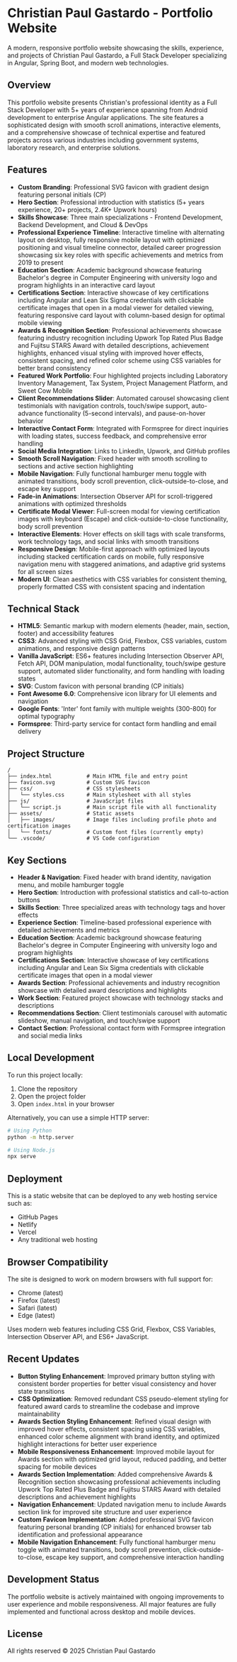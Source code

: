 # Christian Paul Gastardo - Portfolio Website

A modern, responsive portfolio website showcasing the skills, experience, and projects of Christian Paul Gastardo, a Full Stack Developer specializing in Angular, Spring Boot, and modern web technologies.

## Overview

This portfolio website presents Christian's professional identity as a Full Stack Developer with 5+ years of experience spanning from Android development to enterprise Angular applications. The site features a sophisticated design with smooth scroll animations, interactive elements, and a comprehensive showcase of technical expertise and featured projects across various industries including government systems, laboratory research, and enterprise solutions.

## Features

- **Custom Branding**: Professional SVG favicon with gradient design featuring personal initials (CP)
- **Hero Section**: Professional introduction with statistics (5+ years experience, 20+ projects, 2.4K+ Upwork hours)
- **Skills Showcase**: Three main specializations - Frontend Development, Backend Development, and Cloud & DevOps
- **Professional Experience Timeline**: Interactive timeline with alternating layout on desktop, fully responsive mobile layout with optimized positioning and visual timeline connector, detailed career progression showcasing six key roles with specific achievements and metrics from 2019 to present
- **Education Section**: Academic background showcase featuring Bachelor's degree in Computer Engineering with university logo and program highlights in an interactive card layout
- **Certifications Section**: Interactive showcase of key certifications including Angular and Lean Six Sigma credentials with clickable certificate images that open in a modal viewer for detailed viewing, featuring responsive card layout with column-based design for optimal mobile viewing
- **Awards & Recognition Section**: Professional achievements showcase featuring industry recognition including Upwork Top Rated Plus Badge and Fujitsu STARS Award with detailed descriptions, achievement highlights, enhanced visual styling with improved hover effects, consistent spacing, and refined color scheme using CSS variables for better brand consistency
- **Featured Work Portfolio**: Four highlighted projects including Laboratory Inventory Management, Tax System, Project Management Platform, and Sweet Cow Mobile
- **Client Recommendations Slider**: Automated carousel showcasing client testimonials with navigation controls, touch/swipe support, auto-advance functionality (5-second intervals), and pause-on-hover behavior
- **Interactive Contact Form**: Integrated with Formspree for direct inquiries with loading states, success feedback, and comprehensive error handling
- **Social Media Integration**: Links to LinkedIn, Upwork, and GitHub profiles
- **Smooth Scroll Navigation**: Fixed header with smooth scrolling to sections and active section highlighting
- **Mobile Navigation**: Fully functional hamburger menu toggle with animated transitions, body scroll prevention, click-outside-to-close, and escape key support
- **Fade-in Animations**: Intersection Observer API for scroll-triggered animations with optimized thresholds
- **Certificate Modal Viewer**: Full-screen modal for viewing certification images with keyboard (Escape) and click-outside-to-close functionality, body scroll prevention
- **Interactive Elements**: Hover effects on skill tags with scale transforms, work technology tags, and social links with smooth transitions
- **Responsive Design**: Mobile-first approach with optimized layouts including stacked certification cards on mobile, fully responsive navigation menu with staggered animations, and adaptive grid systems for all screen sizes
- **Modern UI**: Clean aesthetics with CSS variables for consistent theming, properly formatted CSS with consistent spacing and indentation

## Technical Stack

- **HTML5**: Semantic markup with modern elements (header, main, section, footer) and accessibility features
- **CSS3**: Advanced styling with CSS Grid, Flexbox, CSS variables, custom animations, and responsive design patterns
- **Vanilla JavaScript**: ES6+ features including Intersection Observer API, Fetch API, DOM manipulation, modal functionality, touch/swipe gesture support, automated slider functionality, and form handling with loading states
- **SVG**: Custom favicon with personal branding (CP initials)
- **Font Awesome 6.0**: Comprehensive icon library for UI elements and navigation
- **Google Fonts**: 'Inter' font family with multiple weights (300-800) for optimal typography
- **Formspree**: Third-party service for contact form handling and email delivery

## Project Structure

```
/
├── index.html           # Main HTML file and entry point
├── favicon.svg          # Custom SVG favicon
├── css/                 # CSS stylesheets
│   └── styles.css       # Main stylesheet with all styles
├── js/                  # JavaScript files
│   └── script.js        # Main script file with all functionality
├── assets/              # Static assets
│   ├── images/          # Image files including profile photo and certification images
│   └── fonts/           # Custom font files (currently empty)
└── .vscode/             # VS Code configuration
```

## Key Sections

- **Header & Navigation**: Fixed header with brand identity, navigation menu, and mobile hamburger toggle
- **Hero Section**: Introduction with professional statistics and call-to-action buttons
- **Skills Section**: Three specialized areas with technology tags and hover effects
- **Experience Section**: Timeline-based professional experience with detailed achievements and metrics
- **Education Section**: Academic background showcase featuring Bachelor's degree in Computer Engineering with university logo and program highlights
- **Certifications Section**: Interactive showcase of key certifications including Angular and Lean Six Sigma credentials with clickable certificate images that open in a modal viewer
- **Awards Section**: Professional achievements and industry recognition showcase with detailed award descriptions and highlights
- **Work Section**: Featured project showcase with technology stacks and descriptions
- **Recommendations Section**: Client testimonials carousel with automatic slideshow, manual navigation, and touch/swipe support
- **Contact Section**: Professional contact form with Formspree integration and social media links

## Local Development

To run this project locally:

1. Clone the repository
2. Open the project folder
3. Open `index.html` in your browser

Alternatively, you can use a simple HTTP server:

```bash
# Using Python
python -m http.server

# Using Node.js
npx serve
```

## Deployment

This is a static website that can be deployed to any web hosting service such as:

- GitHub Pages
- Netlify
- Vercel
- Any traditional web hosting

## Browser Compatibility

The site is designed to work on modern browsers with full support for:

- Chrome (latest)
- Firefox (latest)
- Safari (latest)
- Edge (latest)

Uses modern web features including CSS Grid, Flexbox, CSS Variables, Intersection Observer API, and ES6+ JavaScript.

## Recent Updates

- **Button Styling Enhancement**: Improved primary button styling with consistent border properties for better visual consistency and hover state transitions
- **CSS Optimization**: Removed redundant CSS pseudo-element styling for featured award cards to streamline the codebase and improve maintainability
- **Awards Section Styling Enhancement**: Refined visual design with improved hover effects, consistent spacing using CSS variables, enhanced color scheme alignment with brand identity, and optimized highlight interactions for better user experience
- **Mobile Responsiveness Enhancement**: Improved mobile layout for Awards section with optimized grid layout, reduced padding, and better spacing for mobile devices
- **Awards Section Implementation**: Added comprehensive Awards & Recognition section showcasing professional achievements including Upwork Top Rated Plus Badge and Fujitsu STARS Award with detailed descriptions and achievement highlights
- **Navigation Enhancement**: Updated navigation menu to include Awards section link for improved site structure and user experience
- **Custom Favicon Implementation**: Added professional SVG favicon featuring personal branding (CP initials) for enhanced browser tab identification and professional appearance
- **Mobile Navigation Enhancement**: Fully functional hamburger menu toggle with animated transitions, body scroll prevention, click-outside-to-close, escape key support, and comprehensive interaction handling

## Development Status

The portfolio website is actively maintained with ongoing improvements to user experience and mobile responsiveness. All major features are fully implemented and functional across desktop and mobile devices.

## License

All rights reserved © 2025 Christian Paul Gastardo
